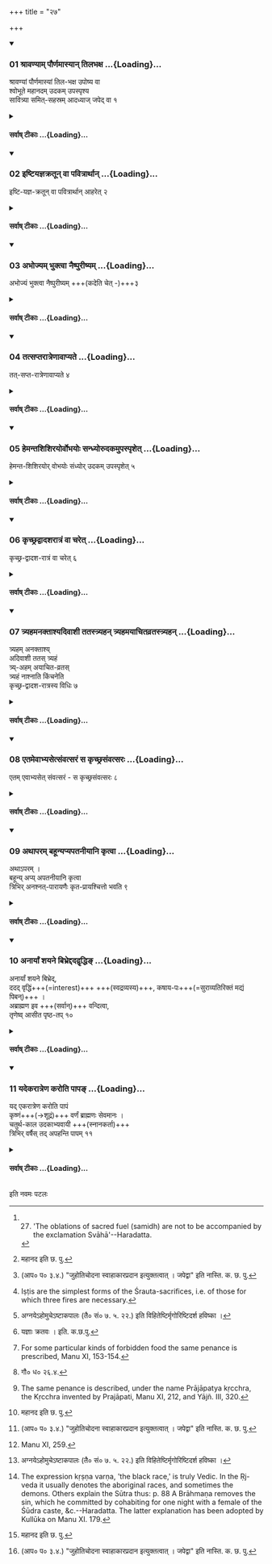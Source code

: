 +++
title = "२७"

+++

<div class="js_include" includetitle="true" newlevelforh1="3" unfilled url="/vedAH_yajuH/taittirIyam/sUtram/ApastambaH/dharma-sUtram/vishvAsa-prastutiH/1/09/27/01_shrAvaNyAm_paurNamAsyAn_tilabhaxa.md">
<details open><summary><h3>01 श्रावण्याम् पौर्णमास्यान् तिलभक्ष ...{Loading}...</h3></summary>

श्रावण्यां पौर्णमास्यां तिल-भक्ष उपोष्य वा  
श्वोभूते महानदम् उदकम् उपस्पृश्य  
सावित्र्या समित्-सहस्रम् आदध्याज् जपेद् वा १
</details>
</div>
<div class="js_include collapsed" newlevelforh1="4" title="सर्वाष् टीकाः" unfilled url="/vedAH_yajuH/taittirIyam/sUtram/ApastambaH/dharma-sUtram/sarvASh_TIkAH/1/09/27/01_shrAvaNyAm_paurNamAsyAn_tilabhaxa.md">
<details><summary><h4>सर्वाष् टीकाः ...{Loading}...</h4></summary>
<details><summary>Bühler</summary>

1. After having eaten sesamum or having fasted on the full moon day of the month Srāvaṇa July-August), he may on the following day bathe in the water of a great river and offer (a burnt-oblation of) one thousand pieces of sacred fuel, whilst. reciting the Gāyatrī, or he may mutter (the Gāyatrī) as many times. [^1] 


[^1]:  27. 'The oblations of sacred fuel (samidh) are not to be accompanied by the exclamation Svāhā'--Haradatta.
</details>
<details><summary>हरदत्त-टीका</summary>

######## सूत्रम्
श्रावण्यां वा पौर्णमास्यां तिलभक्ष उपोष्य वा श्वो भूते [^१]माहानदमुदकमुपस्पृश्य सावित्र्या समित्सहस्रमादध्याज्जपेद्वा ॥१॥  
######## टिप्पनी
गिरिप्रभवा समुद्रगामिनी नदी महानदी तत्र भवं माहानदम् । समित्सहस्रं याज्ञिकस्य वृक्षस्य । 'आदध्यादि'ति वचनान्न होमधर्मः स्वाहाकारः[^२] 'जुहोतिचोदना स्वाहाकारप्रदान,' इत्युक्तत्वात् । जपेद् वा ॥१॥  

[^१]: महानद इति छ. पु.  

[^२]:

    (आप० प० ३.४.) "जुहोतिचोदना स्वाहाकारप्रदान इत्युक्तत्वात् । जपेद्वा" इति नास्ति. क. छ. पु.
</details>
</details>
</div>
<div class="js_include" includetitle="true" newlevelforh1="3" unfilled url="/vedAH_yajuH/taittirIyam/sUtram/ApastambaH/dharma-sUtram/vishvAsa-prastutiH/1/09/27/02_iShTiyajnakratUn_vA_pavitrArthAn.md">
<details open><summary><h3>02 इष्टियज्ञक्रतून् वा पवित्रार्थान् ...{Loading}...</h3></summary>

इष्टि-यज्ञ-क्रतून् वा पवित्रार्थान् आहरेत् २
</details>
</div>
<div class="js_include collapsed" newlevelforh1="4" title="सर्वाष् टीकाः" unfilled url="/vedAH_yajuH/taittirIyam/sUtram/ApastambaH/dharma-sUtram/sarvASh_TIkAH/1/09/27/02_iShTiyajnakratUn_vA_pavitrArthAn.md">
<details><summary><h4>सर्वाष् टीकाः ...{Loading}...</h4></summary>
<details><summary>Bühler</summary>

2. Or he may perform Iṣṭis and Soma-sacrifices for the sake of purifying himself (from his sins), [^2] 


[^2]:  Iṣṭis are the simplest forms of the Śrauta-sacrifices, i.e. of those for which three fires are necessary.
</details>
<details><summary>हरदत्त-टीका</summary>

######## सूत्रम्
इष्टियज्ञक्रतून्वा पवित्रार्थानाहरेत् ॥ २ ॥  
######## टिप्पनी
पवित्रार्थाः शुद्ध्यर्थाः [^३]मृगाराद्या इष्टयः । [^४]यज्ञक्रतवः सोमयागा अग्निष्टोमादयः । तान्येतानि षट् प्रायश्चित्तानि एनस्सु गुरुषु गुरूणि, लघुषु लघूनि ॥ २॥  

[^३]:

    अग्नयेऽहोमुचेऽष्टाकपालः (तै० सं० ७. ५. २२.) इति विहितेष्टिर्मृगोरिष्टिदर्श हविष्का ।  

[^४]:

    यज्ञाः क्रतवः । इति. क.छ.पु.
</details>
</details>
</div>
<div class="js_include" includetitle="true" newlevelforh1="3" unfilled url="/vedAH_yajuH/taittirIyam/sUtram/ApastambaH/dharma-sUtram/vishvAsa-prastutiH/1/09/27/03_abhojyam_bhuktvA_naiShpurIShyam.md">
<details open><summary><h3>03 अभोज्यम् भुक्त्वा नैष्पुरीष्यम् ...{Loading}...</h3></summary>

अभोज्यं भुक्त्वा नैष्पुरीष्यम् +++(कदेति चेत् -)+++३
</details>
</div>
<div class="js_include collapsed" newlevelforh1="4" title="सर्वाष् टीकाः" unfilled url="/vedAH_yajuH/taittirIyam/sUtram/ApastambaH/dharma-sUtram/sarvASh_TIkAH/1/09/27/03_abhojyam_bhuktvA_naiShpurIShyam.md">
<details><summary><h4>सर्वाष् टीकाः ...{Loading}...</h4></summary>
<details><summary>Bühler</summary>

3. After having eaten forbidden food, he must fast, until his entrails are empty. [^3] 


[^3]:  For some particular kinds of forbidden food the same penance is prescribed, Manu XI, 153-154.
</details>
<details><summary>हरदत्त-टीका</summary>

######## सूत्रम्
अभोज्यं भुक्त्वा नैष्पुरीष्यम् ॥३॥  
######## टिप्पनी
अभोज्यस्य मार्जारादिमांसस्य भक्षणे निष्पुरीषभावः कर्तव्यः । यावदुदरं निष्पुरीषं भवति तावदुपवस्तव्यम् ॥ ३॥
</details>
</details>
</div>
<div class="js_include" includetitle="true" newlevelforh1="3" unfilled url="/vedAH_yajuH/taittirIyam/sUtram/ApastambaH/dharma-sUtram/vishvAsa-prastutiH/1/09/27/04_tatsaptarAtreNAvApyate.md">
<details open><summary><h3>04 तत्सप्तरात्रेणावाप्यते ...{Loading}...</h3></summary>

तत्-सप्त-रात्रेणावाप्यते ४
</details>
</div>
<div class="js_include collapsed" newlevelforh1="4" title="सर्वाष् टीकाः" unfilled url="/vedAH_yajuH/taittirIyam/sUtram/ApastambaH/dharma-sUtram/sarvASh_TIkAH/1/09/27/04_tatsaptarAtreNAvApyate.md">
<details><summary><h4>सर्वाष् टीकाः ...{Loading}...</h4></summary>
<details><summary>Bühler</summary>

4. That is (generally) attained after seven days.
</details>
<details><summary>हरदत्त-टीका</summary>

######## सूत्रम्
तत्सप्तरात्रेणाऽवाप्यते ॥ ४ ॥   
######### प्रस्तावः
तत्कियता कालेनाऽवाप्यते ? तदाह—
######## टिप्पनी
तत् नैष्पुरीष्यम् । सप्तरात्रेणाऽवाप्यते सप्तरात्रमुपवस्तव्यमित्यर्थः । सप्तरात्रमुपवसदित्येव सिद्धे नैष्पुरीष्यवचनाद्येषां त्रिरात्रेणैव तदवाप्यते तेषां तावतैव शुद्धिः। तथा च गौतमः-[^५] 'अभोज्यभोजने
निष्पुरीषभावः त्रिरात्रावरमभोजनं सप्तरात्रं वे'ति ॥ ४ ॥  

[^५]:  गौ० ध० २६.४.
</details>
</details>
</div>
<div class="js_include" includetitle="true" newlevelforh1="3" unfilled url="/vedAH_yajuH/taittirIyam/sUtram/ApastambaH/dharma-sUtram/vishvAsa-prastutiH/1/09/27/05_hemantashishirayorvobhayoH_sandhyorudakamupaspRshet.md">
<details open><summary><h3>05 हेमन्तशिशिरयोर्वोभयोः सन्ध्योरुदकमुपस्पृशेत् ...{Loading}...</h3></summary>

हेमन्त-शिशिरयोर् वोभयोः संध्योर् उदकम् उपस्पृशेत् ५
</details>
</div>
<div class="js_include collapsed" newlevelforh1="4" title="सर्वाष् टीकाः" unfilled url="/vedAH_yajuH/taittirIyam/sUtram/ApastambaH/dharma-sUtram/sarvASh_TIkAH/1/09/27/05_hemantashishirayorvobhayoH_sandhyorudakamupaspRshet.md">
<details><summary><h4>सर्वाष् टीकाः ...{Loading}...</h4></summary>
<details><summary>Bühler</summary>

5. Or he may during winter and during the dewy season (November-March) bathe in cold water both morning and evening.
</details>
<details><summary>हरदत्त-टीका</summary>

######## सूत्रम्
हेमन्तशिशिरयोर्वोभयोस्सन्ध्योर्वोदकमुपस्पृशेत् ॥ ५ ॥  
######## टिप्पनी
उभयोः सन्ध्ययोः सायं प्रातश्च । उदकमुपस्पृशेत् भूमिगतास्वप्सु स्नायात् । उद्धृताभिर्वा शीताभिः ॥ ५ ॥
</details>
</details>
</div>
<div class="js_include" includetitle="true" newlevelforh1="3" unfilled url="/vedAH_yajuH/taittirIyam/sUtram/ApastambaH/dharma-sUtram/vishvAsa-prastutiH/1/09/27/06_kRchChradvAdasharAtraM_vA_charet.md">
<details open><summary><h3>06 कृच्छ्रद्वादशरात्रं वा चरेत् ...{Loading}...</h3></summary>

कृच्छ्र-द्वादश-रात्रं वा चरेत् ६
</details>
</div>
<div class="js_include collapsed" newlevelforh1="4" title="सर्वाष् टीकाः" unfilled url="/vedAH_yajuH/taittirIyam/sUtram/ApastambaH/dharma-sUtram/sarvASh_TIkAH/1/09/27/06_kRchChradvAdasharAtraM_vA_charet.md">
<details><summary><h4>सर्वाष् टीकाः ...{Loading}...</h4></summary>
<details><summary>Bühler</summary>

6. Or he may perform a Kṛcchra penance, which lasts twelve days.
</details>
<details><summary>हरदत्त-टीका</summary>

######## सूत्रम्
कृच्छ्वादशरात्रं वा चरेत् ॥ ६ ॥  
######## टिप्पनी
द्वादशरात्रसाध्यो व्रतविशेषः कृच्छ्रद्वादशरात्रः ॥ ६ ॥
</details>
</details>
</div>
<div class="js_include" includetitle="true" newlevelforh1="3" unfilled url="/vedAH_yajuH/taittirIyam/sUtram/ApastambaH/dharma-sUtram/vishvAsa-prastutiH/1/09/27/07_tryahamanaktAshyadivAshI_tatastryahan_tryahamayAchitavratastryahan.md">
<details open><summary><h3>07 त्र्यहमनक्ताश्यदिवाशी ततस्त्र्यहन् त्र्यहमयाचितव्रतस्त्र्यहन् ...{Loading}...</h3></summary>

त्र्यहम् अनक्ताश्य्  
अदिवाशी ततस् त्र्यहं  
त्र्य्-अहम् अयाचित-व्रतस्  
त्र्यहं नाश्नाति किंचनेति  
कृच्छ्र-द्वादश-रात्रस्य विधिः ७
</details>
</div>
<div class="js_include collapsed" newlevelforh1="4" title="सर्वाष् टीकाः" unfilled url="/vedAH_yajuH/taittirIyam/sUtram/ApastambaH/dharma-sUtram/sarvASh_TIkAH/1/09/27/07_tryahamanaktAshyadivAshI_tatastryahan_tryahamayAchitavratastryahan.md">
<details><summary><h4>सर्वाष् टीकाः ...{Loading}...</h4></summary>
<details><summary>Bühler</summary>

7. The rule for the Kṛcchra penance of twelve days (is the following): For three days he must not eat in the evening, and then for three days not in the morning; for three days he must live on food which has been given unasked, and three days he must not eat anything. [^4] 


[^4]:  The same penance is described, under the name Prājāpatya kṛcchra, the Kṛcchra invented by Prajāpati, Manu XI, 212, and Yājñ. III, 320.
</details>
<details><summary>हरदत्त-टीका</summary>

######## सूत्रम्
त्र्यहमनक्ताश्यदिवाशी ततस्त्र्यहम्, त्र्यहमयाचितव्रतस्त्र्यहं नाश्नाति किञ्चनेति कृच्छ्रद्वादशरात्रस्य विधिः ॥ ७ ॥  
######### प्रस्तावः
तस्य विधिमाह[^१]—  
######## टिप्पनी
आदितस्त्रिष्वहस्सु नक्तं नाश्नीयात् । दिवैव भुञ्जीत । ततस्त्र्यहमदिवाशी रात्रावेव भुञ्जीत । न दिवा । ततस्त्र्यहमयाचितमेव भुञ्जीत। याच्ञाप्रतिषधोऽयम । तेन स्वद्रव्यस्याप्रतिषेधः । तथा च गौतमः [^२] 'अथाऽपरं त्र्यहं न कंचन याचे'दिति । ततत्र्यहं नाश्नाति किञ्चन फलादिकमपीति । एवं कृच्छ्रद्वादशरात्रस्य विधिः । तत्र स्मृत्यन्तरवशाद्धविष्यमन्नं, ब्रह्मचर्यं, स्त्रीशूद्रादिभिरसम्भाषणं च द्रष्टव्यम् ॥ ७ ॥  

[^१]: मनौ. ११. २११ श्लोको द्रष्टव्यः ।  

[^२]: गौ० ध० २६. ४.
</details>
</details>
</div>
<div class="js_include" includetitle="true" newlevelforh1="3" unfilled url="/vedAH_yajuH/taittirIyam/sUtram/ApastambaH/dharma-sUtram/vishvAsa-prastutiH/1/09/27/08_etamevAbhyasetsaMvatsaraM_sa_kRchChrasaMvatsaraH.md">
<details open><summary><h3>08 एतमेवाभ्यसेत्संवत्सरं स कृच्छ्रसंवत्सरः ...{Loading}...</h3></summary>

एतम् एवाभ्यसेत् संवत्सरं - स कृच्छ्रसंवत्सरः ८
</details>
</div>
<div class="js_include collapsed" newlevelforh1="4" title="सर्वाष् टीकाः" unfilled url="/vedAH_yajuH/taittirIyam/sUtram/ApastambaH/dharma-sUtram/sarvASh_TIkAH/1/09/27/08_etamevAbhyasetsaMvatsaraM_sa_kRchChrasaMvatsaraH.md">
<details><summary><h4>सर्वाष् टीकाः ...{Loading}...</h4></summary>
<details><summary>Bühler</summary>

8. If he repeats this for a year, that is called a Kṛcchra penance, which lasts for a year.
</details>
<details><summary>हरदत्त-टीका</summary>

######## सूत्रम्
एतमेवाऽभ्यस्येत्संवत्सरं स कृच्छ्रसंवत्सरः ॥८॥
######## टिप्पनी
एतमेव विधिं संवत्सरं निरन्तरमभ्यस्येत् । स एष कृच्छ्रसंवत्सरो वेदितव्यः । यः पूर्वोक्तः 'कच्छ्रसंवत्सरं वा चरे'( २५.९ )दिति ॥८॥
</details>
</details>
</div>
<div class="js_include" includetitle="true" newlevelforh1="3" unfilled url="/vedAH_yajuH/taittirIyam/sUtram/ApastambaH/dharma-sUtram/vishvAsa-prastutiH/1/09/27/09_athAparam_bahUnyapyapatanIyAni_kRtvA.md">
<details open><summary><h3>09 अथापरम् बहून्यप्यपतनीयानि कृत्वा ...{Loading}...</h3></summary>

अथाऽपरम् ।  
बहून्य् अप्य् अपतनीयानि कृत्वा  
त्रिभिर् अनश्नत्-पारायणैः कृत-प्रायश्चित्तो भवति ९
</details>
</div>
<div class="js_include collapsed" newlevelforh1="4" title="सर्वाष् टीकाः" unfilled url="/vedAH_yajuH/taittirIyam/sUtram/ApastambaH/dharma-sUtram/sarvASh_TIkAH/1/09/27/09_athAparam_bahUnyapyapatanIyAni_kRtvA.md">
<details><summary><h4>सर्वाष् टीकाः ...{Loading}...</h4></summary>
<details><summary>Bühler</summary>

9. Now follows another penance. He who has committed even a great many sins which do not cause him to fall, becomes free from guilt, if, fasting, he recites the entire Śākhā of his Veda three times consecutively. [^5] 


[^5]:  Manu XI, 259.
</details>
<details><summary>हरदत्त-टीका</summary>

######### सूत्रम्
अथाऽपरं बहून्यप्यपतनीयानि कृत्वा त्रिभिरनश्नन् पारायणैः कृतप्रायश्चित्तो भवति ॥ ९ ॥  
######## टिप्पनी
अथाऽपरं प्रायश्चित्तमुच्यते । अनश्नतैव निरन्तरं त्रीणि पारायणानि कर्तव्यानि । आदित आरभ्याऽऽसमाप्तेर्वेदस्याऽध्ययनं पारायणम् । बहून्यपि ।
अपिशब्दात्किं पुनरेकं द्वे वा ॥९॥
</details>
</details>
</div>
<div class="js_include" includetitle="true" newlevelforh1="3" unfilled url="/vedAH_yajuH/taittirIyam/sUtram/ApastambaH/dharma-sUtram/vishvAsa-prastutiH/1/09/27/10_anAryAM_shayane_bibhreddadadvRddhi~N.md">
<details open><summary><h3>10 अनार्यां शयने बिभ्रेद्ददद्वृद्धिङ् ...{Loading}...</h3></summary>

अनार्यां शयने बिभ्रेद्,  
ददद् वृद्धिं+++(=interest)+++ +++(स्वद्रव्यस्य)+++, कषाय-पः+++(=सुराव्यतिरिक्तं मद्यं पिबन्)+++ ।  
अब्राह्मण इव +++(सर्वान्)+++ वन्दित्वा,  
तृणेष्व् आसीत पृष्ठ-तप् १०
</details>
</div>
<div class="js_include collapsed" newlevelforh1="4" title="सर्वाष् टीकाः" unfilled url="/vedAH_yajuH/taittirIyam/sUtram/ApastambaH/dharma-sUtram/sarvASh_TIkAH/1/09/27/10_anAryAM_shayane_bibhreddadadvRddhi~N.md">
<details><summary><h4>सर्वाष् टीकाः ...{Loading}...</h4></summary>
<details><summary>Bühler</summary>

10. He who cohabits with a non-Aryan woman, he who lends money at interest, he who drinks (other) spirituous liquors (than Surā), he who praises everybody in a manner unworthy of a Brāhmaṇa, shall sit on grass, allowing his back to be scorched (by the sun).
</details>
<details><summary>हरदत्त-टीका</summary>

######### सूत्रम्
अनार्यां शयने विभ्रद्ददद्वृद्धिं कषायपः ।  
अब्राह्मण इव वन्दित्वा तृणेष्वासीत पृष्ठतप् ॥१०॥  
######## टिप्पनी
अनार्यां शूद्रा तां शयने बिभ्रत् उपगच्छन् ।  
ददद् वृद्धिं वृद्ध्यर्थं द्रव्यं ददत् । वृद्ध्याजीव इत्यर्थः ।  
सुराव्यतिरिक्तं मद्यं कषायः । [^३] तस्य पाता कषायपः ।  
यश्चाऽब्राह्मण इव सर्वान् वन्दी भूत्वा स्तौति स सर्वोऽपि तृणेषूदयादारभ्याऽऽसीत् । यावदस्याऽऽदित्यः पृष्ठं पश्चाद्भागं तपति । आदित्ये तपति तदानुगुण्याचरणात् स्वयमेव पृष्ठतवित्युच्यते । अभ्यासे अभ्यासो यावता शुद्धिं मन्यते ॥ १०॥  

[^३]:

    'तत् पिबतीति कषायपः' इति ग, पु.
</details>
</details>
</div>
<div class="js_include" includetitle="true" newlevelforh1="3" unfilled url="/vedAH_yajuH/taittirIyam/sUtram/ApastambaH/dharma-sUtram/vishvAsa-prastutiH/1/09/27/11_yadekarAtreNa_karoti_pApa~N.md">
<details open><summary><h3>11 यदेकरात्रेण करोति पापङ् ...{Loading}...</h3></summary>

यद् एकरात्रेण करोति पापं  
कृष्णं+++(→शूद्रं)+++ वर्णं ब्राह्मणः सेवमानः ।  
चतुर्थ-काल उदकाभ्यवायी +++(स्नानकर्ता)+++  
त्रिभिर् वर्षैस् तद् अपहन्ति पापम् ११
</details>
</div>
<div class="js_include collapsed" newlevelforh1="4" title="सर्वाष् टीकाः" unfilled url="/vedAH_yajuH/taittirIyam/sUtram/ApastambaH/dharma-sUtram/sarvASh_TIkAH/1/09/27/11_yadekarAtreNa_karoti_pApa~N.md">
<details><summary><h4>सर्वाष् टीकाः ...{Loading}...</h4></summary>
<details><summary>Bühler</summary>

11. A Brāhmaṇa removes the sin which he committed by serving one day and night (a man of) the black race, if he bathes for three years, eating at every fourth meal-time. [^6] 


[^6]:  The expression kṛṣṇa varṇa, 'the black race,' is truly Vedic. In the Ṛj-veda it usually denotes the aboriginal races, and sometimes the demons. Others explain the Sūtra thus: p. 88 A Brāhmaṇa removes the sin, which he committed by cohabiting for one night with a female of the Śūdra caste, &c.--Haradatta. The latter explanation has been adopted by Kullūka on Manu XI. 179.
</details>
<details><summary>हरदत्त-टीका</summary>

######### सूत्रम्
यदेकरात्रेण करोति पापं कृष्णं वर्णं ब्राह्मणस्सेधमानः चतुर्थकाल [^१]उदकाभ्यवायी त्रिभिर्वर्षैस्तदपहन्ति पापम् ॥ ११॥  
######## टिप्पनी
कृष्णो वर्णः शूद्रः। तमाज्ञाकरो भूत्वा वृत्त्यर्थं सेवमानः । शिष्टं स्पष्टं गतं च । अपर आह- शूद्रां मैथुने सेवमान इति । अस्मिन्पक्षे ऋतावुपगमने अपत्योत्पत्ताविदं द्रष्टव्यम् । मनुः—  
[^२]वृषलीफेनपीतस्य निश्वासोपहतस्य च ।   
तस्यां चैव प्रसूतस्य निष्कृतिर्न विधीयते ॥ इति ॥११॥  

[^१]: उदकाभ्युपायी इति. छ. पु.  

[^२]: म० स्मृ० ३. १९.  

इत्यापस्तम्बधर्मसूत्रवृत्तौ प्रथमप्रश्ने सप्तविंशी कण्डिका ॥२७॥

इति चाऽऽपस्तम्बधर्मसूत्रवृत्तौ हरदत्तमिश्रविरचितायामुज्वलायां प्रथमप्रश्ने नवमः पटलः ॥ ९ ॥
</details>
</details>
</div>

  

इति नवमः पटलः